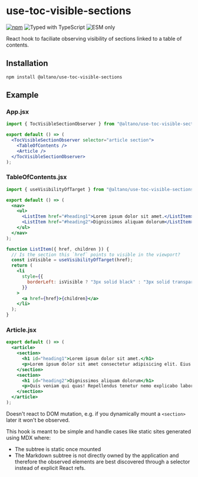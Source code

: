 # use-toc-visible-sections

[![npm](https://badgen.net/npm/v/@altano/use-toc-visible-sections)](https://www.npmjs.com/package/@altano/use-toc-visible-sections) ![Typed with TypeScript](https://badgen.net/npm/types/@altano/use-toc-visible-sections) ![ESM only](https://badgen.net/badge/module/esm%20only?icon=js)

React hook to faciliate observing visibility of sections linked to a table of contents.

## Installation

`npm install @altano/use-toc-visible-sections`

## Example

### App.jsx

```jsx
import { TocVisibleSectionObserver } from "@altano/use-toc-visible-sections";

export default () => (
  <TocVisibleSectionObserver selector="article section">
    <TableOfContents />
    <Article />
  </TocVisibleSectionObserver>
);
```

### TableOfContents.jsx

```jsx
import { useVisibilityOfTarget } from "@altano/use-toc-visible-sections";

export default () => (
  <nav>
    <ul>
      <ListItem href="#heading1">Lorem ipsum dolor sit amet.</ListItem>
      <ListItem href="#heading2">Dignissimos aliquam dolorum</ListItem>
    </ul>
  </nav>
);

function ListItem({ href, children }) {
  // Is the section this `href` points to visible in the viewport?
  const isVisible = useVisibilityOfTarget(href);
  return (
    <li
      style={{
        borderLeft: isVisible ? "3px solid black" : "3px solid transparent",
      }}
    >
      <a href={href}>{children}</a>
    </li>
  );
}
```

### Article.jsx

```jsx
export default () => (
  <article>
    <section>
      <h1 id="heading1">Lorem ipsum dolor sit amet.</h1>
      <p>Lorem ipsum dolor sit amet consectetur adipisicing elit. Eius libero autem in? Dicta explicabo cum laudantium voluptas voluptate quaerat inventore eos? Facilis, quae, doloribus dolorum doloremque voluptatum, labore omnis ipsum architecto debitis quibusdam quam recusandae delectus nesciunt voluptate iusto sequi saepe voluptatibus quis officiis illo dolor hic. Laudantium harum, quas tempora nobis doloremque odit sint fugit ea non beatae maxime enim odio debitis ullam delectus minima assumenda expedita. Laboriosam magni, voluptate harum officiis, voluptatibus illum porro minima architecto inventore eaque iusto a, praesentium nihil cum veritatis sunt! Incidunt debitis dignissimos hic soluta alias nisi asperiores nulla non? Corrupti, perspiciatis ducimus.</p>
    </section>
    <section>
      <h1 id="heading2">Dignissimos aliquam dolorum</h1>
      <p>Quis veniam qui quas! Repellendus tenetur nemo explicabo laborum cumque similique dicta cum ab quae ducimus aliquam ut animi sequi accusamus, dolorem perspiciatis quis doloremque, et dolorum voluptatem sunt, hic quidem nihil eveniet! Tenetur, consequatur nemo possimus sint quo itaque accusantium, voluptatibus facilis eveniet earum voluptas veniam quidem minima dolore? Aspernatur adipisci iste expedita exercitationem pariatur ex tenetur error doloribus nihil maxime eos repudiandae dolore omnis nesciunt, delectus illum, aperiam fugit blanditiis ipsa alias quaerat cupiditate eum numquam! Sed, ipsum. Eaque animi doloremque exercitationem amet eum, accusamus deserunt in atque, excepturi sunt, unde pariatur consequuntur repellendus aut quas sit ratione!</p>
    </section>
  </article>
);
```

Doesn't react to DOM mutation, e.g. if you dynamically mount a `<section>` later it won't be observed.

This hook is meant to be simple and handle cases like static sites generated using MDX where:

- The subtree is static once mounted
- The Markdown subtree is not directly owned by the application and therefore the observed elements are best discovered through a selector instead of explicit React refs.
